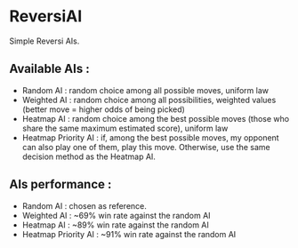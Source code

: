 # ReversiAI
Simple Reversi AIs.

## Available AIs :
* Random AI : random choice among all possible moves, uniform law
* Weighted AI : random choice among all possibilities, weighted values (better move = higher odds of being picked)
* Heatmap AI : random choice among the best possible moves (those who share the same maximum estimated score), uniform law
* Heatmap Priority AI : if, among the best possible moves, my opponent can also play one of them, play this move. Otherwise, use the same decision method as the Heatmap AI.

## AIs performance :
* Random AI : chosen as reference.
* Weighted AI : ~69% win rate against the random AI
* Heatmap AI : ~89% win rate against the random AI
* Heatmap Priority AI : ~91% win rate against the random AI
